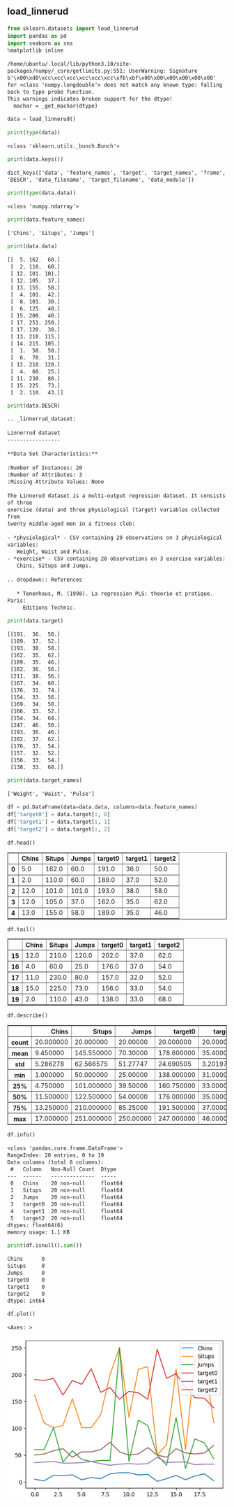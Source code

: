## load_linnerud


```python
from sklearn.datasets import load_linnerud
import pandas as pd
import seaborn as sns
%matplotlib inline
```

    /home/ubuntu/.local/lib/python3.10/site-packages/numpy/_core/getlimits.py:551: UserWarning: Signature b'\x00\xd0\xcc\xcc\xcc\xcc\xcc\xcc\xfb\xbf\x00\x00\x00\x00\x00\x00' for <class 'numpy.longdouble'> does not match any known type: falling back to type probe function.
    This warnings indicates broken support for the dtype!
      machar = _get_machar(dtype)



```python
data = load_linnerud()
```


```python
print(type(data))
```

    <class 'sklearn.utils._bunch.Bunch'>



```python
print(data.keys())

```

    dict_keys(['data', 'feature_names', 'target', 'target_names', 'frame', 'DESCR', 'data_filename', 'target_filename', 'data_module'])



```python
print(type(data.data))
```

    <class 'numpy.ndarray'>



```python
print(data.feature_names)
```

    ['Chins', 'Situps', 'Jumps']



```python
print(data.data)
```

    [[  5. 162.  60.]
     [  2. 110.  60.]
     [ 12. 101. 101.]
     [ 12. 105.  37.]
     [ 13. 155.  58.]
     [  4. 101.  42.]
     [  8. 101.  38.]
     [  6. 125.  40.]
     [ 15. 200.  40.]
     [ 17. 251. 250.]
     [ 17. 120.  38.]
     [ 13. 210. 115.]
     [ 14. 215. 105.]
     [  1.  50.  50.]
     [  6.  70.  31.]
     [ 12. 210. 120.]
     [  4.  60.  25.]
     [ 11. 230.  80.]
     [ 15. 225.  73.]
     [  2. 110.  43.]]



```python
print(data.DESCR)
```

    .. _linnerrud_dataset:
    
    Linnerrud dataset
    -----------------
    
    **Data Set Characteristics:**
    
    :Number of Instances: 20
    :Number of Attributes: 3
    :Missing Attribute Values: None
    
    The Linnerud dataset is a multi-output regression dataset. It consists of three
    exercise (data) and three physiological (target) variables collected from
    twenty middle-aged men in a fitness club:
    
    - *physiological* - CSV containing 20 observations on 3 physiological variables:
       Weight, Waist and Pulse.
    - *exercise* - CSV containing 20 observations on 3 exercise variables:
       Chins, Situps and Jumps.
    
    .. dropdown:: References
    
       * Tenenhaus, M. (1998). La regression PLS: theorie et pratique. Paris:
         Editions Technic.
    



```python
print(data.target)
```

    [[191.  36.  50.]
     [189.  37.  52.]
     [193.  38.  58.]
     [162.  35.  62.]
     [189.  35.  46.]
     [182.  36.  56.]
     [211.  38.  56.]
     [167.  34.  60.]
     [176.  31.  74.]
     [154.  33.  56.]
     [169.  34.  50.]
     [166.  33.  52.]
     [154.  34.  64.]
     [247.  46.  50.]
     [193.  36.  46.]
     [202.  37.  62.]
     [176.  37.  54.]
     [157.  32.  52.]
     [156.  33.  54.]
     [138.  33.  68.]]



```python
print(data.target_names)
```

    ['Weight', 'Waist', 'Pulse']



```python
df = pd.DataFrame(data=data.data, columns=data.feature_names)
df['target0'] = data.target[:, 0]
df['target1'] = data.target[:, 1]
df['target2'] = data.target[:, 2]
```


```python
df.head()

```




<div>
<style scoped>
    .dataframe tbody tr th:only-of-type {
        vertical-align: middle;
    }

    .dataframe tbody tr th {
        vertical-align: top;
    }

    .dataframe thead th {
        text-align: right;
    }
</style>
<table border="1" class="dataframe">
  <thead>
    <tr style="text-align: right;">
      <th></th>
      <th>Chins</th>
      <th>Situps</th>
      <th>Jumps</th>
      <th>target0</th>
      <th>target1</th>
      <th>target2</th>
    </tr>
  </thead>
  <tbody>
    <tr>
      <th>0</th>
      <td>5.0</td>
      <td>162.0</td>
      <td>60.0</td>
      <td>191.0</td>
      <td>36.0</td>
      <td>50.0</td>
    </tr>
    <tr>
      <th>1</th>
      <td>2.0</td>
      <td>110.0</td>
      <td>60.0</td>
      <td>189.0</td>
      <td>37.0</td>
      <td>52.0</td>
    </tr>
    <tr>
      <th>2</th>
      <td>12.0</td>
      <td>101.0</td>
      <td>101.0</td>
      <td>193.0</td>
      <td>38.0</td>
      <td>58.0</td>
    </tr>
    <tr>
      <th>3</th>
      <td>12.0</td>
      <td>105.0</td>
      <td>37.0</td>
      <td>162.0</td>
      <td>35.0</td>
      <td>62.0</td>
    </tr>
    <tr>
      <th>4</th>
      <td>13.0</td>
      <td>155.0</td>
      <td>58.0</td>
      <td>189.0</td>
      <td>35.0</td>
      <td>46.0</td>
    </tr>
  </tbody>
</table>
</div>




```python
df.tail()
```




<div>
<style scoped>
    .dataframe tbody tr th:only-of-type {
        vertical-align: middle;
    }

    .dataframe tbody tr th {
        vertical-align: top;
    }

    .dataframe thead th {
        text-align: right;
    }
</style>
<table border="1" class="dataframe">
  <thead>
    <tr style="text-align: right;">
      <th></th>
      <th>Chins</th>
      <th>Situps</th>
      <th>Jumps</th>
      <th>target0</th>
      <th>target1</th>
      <th>target2</th>
    </tr>
  </thead>
  <tbody>
    <tr>
      <th>15</th>
      <td>12.0</td>
      <td>210.0</td>
      <td>120.0</td>
      <td>202.0</td>
      <td>37.0</td>
      <td>62.0</td>
    </tr>
    <tr>
      <th>16</th>
      <td>4.0</td>
      <td>60.0</td>
      <td>25.0</td>
      <td>176.0</td>
      <td>37.0</td>
      <td>54.0</td>
    </tr>
    <tr>
      <th>17</th>
      <td>11.0</td>
      <td>230.0</td>
      <td>80.0</td>
      <td>157.0</td>
      <td>32.0</td>
      <td>52.0</td>
    </tr>
    <tr>
      <th>18</th>
      <td>15.0</td>
      <td>225.0</td>
      <td>73.0</td>
      <td>156.0</td>
      <td>33.0</td>
      <td>54.0</td>
    </tr>
    <tr>
      <th>19</th>
      <td>2.0</td>
      <td>110.0</td>
      <td>43.0</td>
      <td>138.0</td>
      <td>33.0</td>
      <td>68.0</td>
    </tr>
  </tbody>
</table>
</div>




```python
df.describe()
```




<div>
<style scoped>
    .dataframe tbody tr th:only-of-type {
        vertical-align: middle;
    }

    .dataframe tbody tr th {
        vertical-align: top;
    }

    .dataframe thead th {
        text-align: right;
    }
</style>
<table border="1" class="dataframe">
  <thead>
    <tr style="text-align: right;">
      <th></th>
      <th>Chins</th>
      <th>Situps</th>
      <th>Jumps</th>
      <th>target0</th>
      <th>target1</th>
      <th>target2</th>
    </tr>
  </thead>
  <tbody>
    <tr>
      <th>count</th>
      <td>20.000000</td>
      <td>20.000000</td>
      <td>20.00000</td>
      <td>20.000000</td>
      <td>20.000000</td>
      <td>20.000000</td>
    </tr>
    <tr>
      <th>mean</th>
      <td>9.450000</td>
      <td>145.550000</td>
      <td>70.30000</td>
      <td>178.600000</td>
      <td>35.400000</td>
      <td>56.100000</td>
    </tr>
    <tr>
      <th>std</th>
      <td>5.286278</td>
      <td>62.566575</td>
      <td>51.27747</td>
      <td>24.690505</td>
      <td>3.201973</td>
      <td>7.210373</td>
    </tr>
    <tr>
      <th>min</th>
      <td>1.000000</td>
      <td>50.000000</td>
      <td>25.00000</td>
      <td>138.000000</td>
      <td>31.000000</td>
      <td>46.000000</td>
    </tr>
    <tr>
      <th>25%</th>
      <td>4.750000</td>
      <td>101.000000</td>
      <td>39.50000</td>
      <td>160.750000</td>
      <td>33.000000</td>
      <td>51.500000</td>
    </tr>
    <tr>
      <th>50%</th>
      <td>11.500000</td>
      <td>122.500000</td>
      <td>54.00000</td>
      <td>176.000000</td>
      <td>35.000000</td>
      <td>55.000000</td>
    </tr>
    <tr>
      <th>75%</th>
      <td>13.250000</td>
      <td>210.000000</td>
      <td>85.25000</td>
      <td>191.500000</td>
      <td>37.000000</td>
      <td>60.500000</td>
    </tr>
    <tr>
      <th>max</th>
      <td>17.000000</td>
      <td>251.000000</td>
      <td>250.00000</td>
      <td>247.000000</td>
      <td>46.000000</td>
      <td>74.000000</td>
    </tr>
  </tbody>
</table>
</div>




```python
df.info()
```

    <class 'pandas.core.frame.DataFrame'>
    RangeIndex: 20 entries, 0 to 19
    Data columns (total 6 columns):
     #   Column   Non-Null Count  Dtype  
    ---  ------   --------------  -----  
     0   Chins    20 non-null     float64
     1   Situps   20 non-null     float64
     2   Jumps    20 non-null     float64
     3   target0  20 non-null     float64
     4   target1  20 non-null     float64
     5   target2  20 non-null     float64
    dtypes: float64(6)
    memory usage: 1.1 KB



```python
print(df.isnull().sum())
```

    Chins      0
    Situps     0
    Jumps      0
    target0    0
    target1    0
    target2    0
    dtype: int64



```python
df.plot()
```




    <Axes: >




    
![png](load_linnerud_files/load_linnerud_17_1.png)
    

